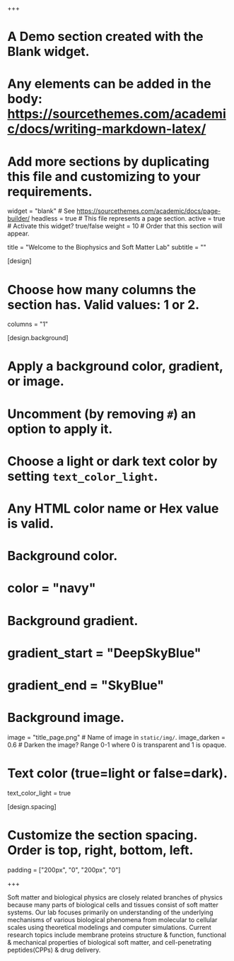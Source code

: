 +++
# A Demo section created with the Blank widget.
# Any elements can be added in the body: https://sourcethemes.com/academic/docs/writing-markdown-latex/
# Add more sections by duplicating this file and customizing to your requirements.

widget = "blank"  # See https://sourcethemes.com/academic/docs/page-builder/
headless = true  # This file represents a page section.
active = true  # Activate this widget? true/false
weight = 10  # Order that this section will appear.

title = "Welcome to the Biophysics and Soft Matter Lab"
subtitle = ""

[design]
  # Choose how many columns the section has. Valid values: 1 or 2.
  columns = "1"

[design.background]
  # Apply a background color, gradient, or image.
  #   Uncomment (by removing `#`) an option to apply it.
  #   Choose a light or dark text color by setting `text_color_light`.
  #   Any HTML color name or Hex value is valid.
  
  # Background color.
  # color = "navy"
  
  # Background gradient.
  # gradient_start = "DeepSkyBlue"
  # gradient_end = "SkyBlue"
  
  # Background image.
   image = "title_page.png"  # Name of image in `static/img/`.
   image_darken = 0.6 # Darken the image? Range 0-1 where 0 is transparent and 1 is opaque.

  # Text color (true=light or false=dark).
  text_color_light = true  
  
[design.spacing]
  # Customize the section spacing. Order is top, right, bottom, left.
  padding = ["200px", "0", "200px", "0"]


+++

Soft matter and biological physics are closely related branches of physics because many parts of  biological cells and tissues consist of soft matter systems. Our lab focuses primarily on understanding of the underlying mechanisms of various biological phenomena from molecular to cellular scales using theoretical modelings and computer simulations.  Current research topics include membrane proteins structure & function, functional & mechanical properties of biological soft matter, and cell-penetrating peptides(CPPs) & drug delivery.


